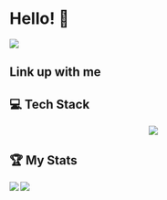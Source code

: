 <h1>Hello! 👋 </h1>
<img src='https://komarev.com/ghpvc/?username=stevkim&color=green' />
<br />

<h2>Link up with me</h2>
<div>
  
</div>

<h2>💻 Tech Stack</h2>
<p align='center'>
  <img src='https://skillicons.dev/icons?i=js,html,css,aws,express,react,ts,vite,webpack,mongodb,redux,tailwind,vscode&perline=8' />
</p>

<h2>🏆 My Stats</h2>
<div>
  <img src='https://github-readme-stats.vercel.app/api?username=stevkim&theme=dark&show_icons=true' align='left'/>
  <img src='https://github-readme-stats.vercel.app/api/top-langs/?username=stevkim&size_weight=0.5&count_weight=0.5&theme=dark'  align='left' />
</div>
